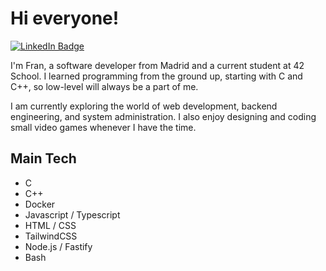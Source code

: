 # Hi everyone!

[![LinkedIn Badge](https://img.shields.io/badge/LinkedIn-0077B5?style=for-the-badge&logo=linkedin&logoColor=white)](https://www.linkedin.com/in/francisco-mor%C3%A1n-47123588/)

I'm Fran, a software developer from Madrid and a current student at 42 School. I learned programming from the ground up, starting with C and C++, so low-level will always be a part of me.

I am currently exploring the world of web development, backend engineering, and system administration. I also enjoy designing and coding small video games whenever I have the time.

## Main Tech

- C
- C++
- Docker
- Javascript / Typescript
- HTML / CSS
- TailwindCSS
- Node.js / Fastify
- Bash

